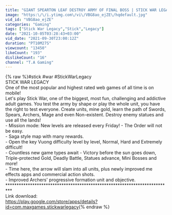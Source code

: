 ```yaml
---
title: "GIANT SPEARTON LEAF DESTROY ARMY OF FINAL BOSS | STICK WAR LEGACY"
image: "https:\/\/i.ytimg.com\/vi\/VBG8ao_ejZE\/hqdefault.jpg"
vid_id: "VBG8ao_ejZE"
categories: "Gaming"
tags: ["Stick War Legacy","Stick","Legacy"]
date: "2021-10-05T03:28:43+03:00"
vid_date: "2021-09-30T23:00:12Z"
duration: "PT10M27S"
viewcount: "13450"
likeCount: "193"
dislikeCount: "16"
channel: "T.A Gaming"
---
```

{% raw %}#stick  #war #StickWarLegacy        <br /> STICK WAR LEGACY<br />        One of the most popular and highest rated web games of all time is on mobile!<br />        Let's play Stick War, one of the biggest, most fun, challenging and addictive adult games. You test the army by shape or play the whole unit, you have the right to test everyone. Create units, mine gold, learn the path of Swords, Spears, Archers, Mage and even Non-existent. Destroy enemy statues and use all the lands!<br />        - Mission mode: New levels are released every Friday! - The Order will not be easy.<br />       - Saga style map with many rewards.<br />       - Open the key Vuong difficulty level by level, Normal, Hard and Extremely difficult! <br />        - Countless new game types await - Victory before the sun goes down, Triple-protected Gold, Deadly Battle, Statues advance, Mini Bosses and more!<br />        - Time here, the arrow will slam into all units, plus newly improved me effects apps and commercial action shots.<br />         - Improved Archers' progressive formation unit and objective.<br />**************************************************************************<br />Link download:<br /><a rel="nofollow" target="blank" href="https://play.google.com/store/apps/details?id=com.maxgames.stickwarlegacy">https://play.google.com/store/apps/details?id=com.maxgames.stickwarlegacy</a>{% endraw %}
